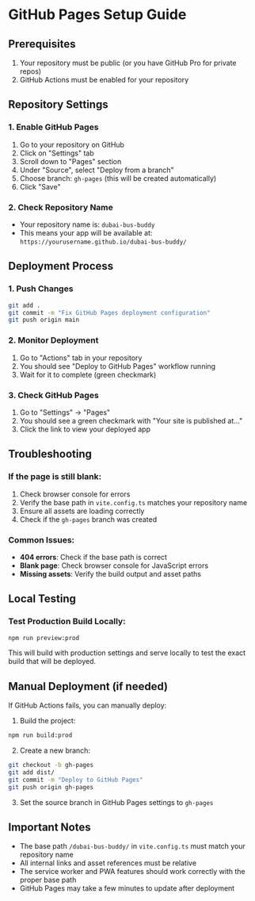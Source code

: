 # GitHub Pages Setup Guide

## Prerequisites
1. Your repository must be public (or you have GitHub Pro for private repos)
2. GitHub Actions must be enabled for your repository

## Repository Settings

### 1. Enable GitHub Pages
1. Go to your repository on GitHub
2. Click on "Settings" tab
3. Scroll down to "Pages" section
4. Under "Source", select "Deploy from a branch"
5. Choose branch: `gh-pages` (this will be created automatically)
6. Click "Save"

### 2. Check Repository Name
- Your repository name is: `dubai-bus-buddy`
- This means your app will be available at: `https://yourusername.github.io/dubai-bus-buddy/`

## Deployment Process

### 1. Push Changes
```bash
git add .
git commit -m "Fix GitHub Pages deployment configuration"
git push origin main
```

### 2. Monitor Deployment
1. Go to "Actions" tab in your repository
2. You should see "Deploy to GitHub Pages" workflow running
3. Wait for it to complete (green checkmark)

### 3. Check GitHub Pages
1. Go to "Settings" → "Pages"
2. You should see a green checkmark with "Your site is published at..."
3. Click the link to view your deployed app

## Troubleshooting

### If the page is still blank:
1. Check browser console for errors
2. Verify the base path in `vite.config.ts` matches your repository name
3. Ensure all assets are loading correctly
4. Check if the `gh-pages` branch was created

### Common Issues:
- **404 errors**: Check if the base path is correct
- **Blank page**: Check browser console for JavaScript errors
- **Missing assets**: Verify the build output and asset paths

## Local Testing

### Test Production Build Locally:
```bash
npm run preview:prod
```

This will build with production settings and serve locally to test the exact build that will be deployed.

## Manual Deployment (if needed)

If GitHub Actions fails, you can manually deploy:

1. Build the project:
```bash
npm run build:prod
```

2. Create a new branch:
```bash
git checkout -b gh-pages
git add dist/
git commit -m "Deploy to GitHub Pages"
git push origin gh-pages
```

3. Set the source branch in GitHub Pages settings to `gh-pages`

## Important Notes

- The base path `/dubai-bus-buddy/` in `vite.config.ts` must match your repository name
- All internal links and asset references must be relative
- The service worker and PWA features should work correctly with the proper base path
- GitHub Pages may take a few minutes to update after deployment
